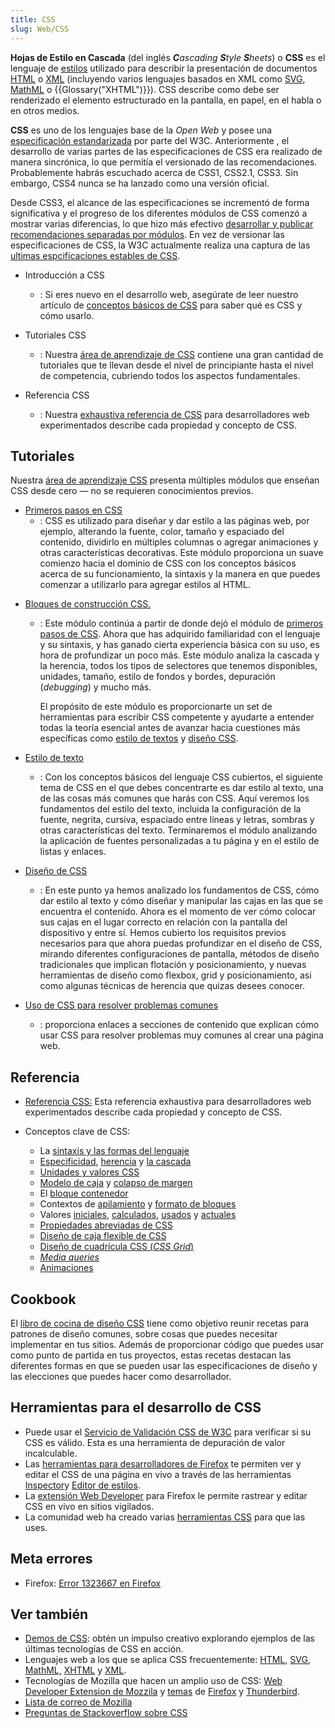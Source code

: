 ```yaml
---
title: CSS
slug: Web/CSS
---
```


**Hojas de Estilo en Cascada** (del inglés _**C**ascading **S**tyle **S**heets_) o **CSS** es el lenguaje de [estilos](/es/docs/Web/API/StyleSheet) utilizado para describir la presentación de documentos [HTML](/es/docs/HTML) o [XML](/es/docs/XML) (incluyendo varios lenguajes basados en XML como [SVG](/es/docs/Web/SVG), [MathML](/es/docs/Web/MathML) o {{Glossary("XHTML")}}). CSS describe como debe ser renderizado el elemento estructurado en la pantalla, en papel, en el habla o en otros medios.

**CSS** es uno de los lenguajes base de la _Open Web_ y posee una [especificación estandarizada](http://www.w3.org/Style/CSS/#specs) por parte del W3C. Anteriormente , el desarrollo de varias partes de las especificaciones de CSS era realizado de manera sincrónica, lo que permitía el versionado de las recomendaciones. Probablemente habrás escuchado acerca de CSS1, CSS2.1, CSS3. Sin embargo, CSS4 nunca se ha lanzado como una versión oficial.

Desde CSS3, el alcance de las especificaciones se incrementó de forma significativa y el progreso de los diferentes módulos de CSS comenzó a mostrar varias diferencias, lo que hizo más efectivo [desarrollar y publicar recomendaciones separadas por módulos](https://www.w3.org/Style/CSS/current-work). En vez de versionar las especificaciones de CSS, la W3C actualmente realiza una captura de las [ultimas espcificaciones estables de CSS](https://www.w3.org/TR/css/).

- Introducción a CSS

  - : Si eres nuevo en el desarrollo web, asegúrate de leer nuestro artículo de [conceptos básicos de CSS](/es/docs/Learn/Getting_started_with_the_web/CSS_basics) para saber qué es CSS y cómo usarlo.

- Tutoriales CSS

  - : Nuestra [área de aprendizaje de CSS](/es/docs/Learn/CSS) contiene una gran cantidad de tutoriales que te llevan desde el nivel de principiante hasta el nivel de competencia, cubriendo todos los aspectos fundamentales.

- Referencia CSS

  - : Nuestra [exhaustiva referencia de CSS](/es/docs/Web/CSS/Reference) para desarrolladores web experimentados describe cada propiedad y concepto de CSS.

## Tutoriales

Nuestra [área de aprendizaje CSS](/es/docs/Learn/CSS) presenta múltiples módulos que enseñan CSS desde cero — no se requieren conocimientos previos.

- [Primeros pasos en CSS](/es/docs/Learn/CSS/Introduction_to_CSS)
  - : CSS es utilizado para diseñar y dar estilo a las páginas web, por ejemplo, alterando la fuente, color, tamaño y espaciado del contenido, dividirlo en múltiples columnas o agregar animaciones y otras características decorativas. Este módulo proporciona un suave comienzo hacia el dominio de CSS con los conceptos básicos acerca de su funcionamiento, la sintaxis y la manera en que puedes comenzar a utilizarlo para agregar estilos al HTML.

<!---->

- [Bloques de construcción CSS.](/es/docs/Learn/CSS/Building_blocks)

  - : Este módulo continúa a partir de donde dejó el módulo de [primeros pasos de CSS](/es/docs/Learn/CSS/Introduction_to_CSS). Ahora que has adquirido familiaridad con el lenguaje y su sintaxis, y has ganado cierta experiencia básica con su uso, es hora de profundizar un poco más. Este módulo analiza la cascada y la herencia, todos los tipos de selectores que tenemos disponibles, unidades, tamaño, estilo de fondos y bordes, depuración (_debugging_) y mucho más.

    El propósito de este módulo es proporcionarte un set de herramientas para escribir CSS competente y ayudarte a entender todas la teoría esencial antes de avanzar hacia cuestiones más específicas como [estilo de textos](/es/docs/Learn/CSS/Styling_text) y [diseño CSS](/es/docs/Learn/CSS/CSS_layout).

- [Estilo de texto](/es/docs/Learn/CSS/Styling_text)
  - : Con los conceptos básicos del lenguaje CSS cubiertos, el siguiente tema de CSS en el que debes concentrarte es dar estilo al texto, una de las cosas más comunes que harás con CSS. Aquí veremos los fundamentos del estilo del texto, incluida la configuración de la fuente, negrita, cursiva, espaciado entre líneas y letras, sombras y otras características del texto. Terminaremos el módulo analizando la aplicación de fuentes personalizadas a tu página y en el estilo de listas y enlaces.
- [Diseño de CSS](/es/docs/Learn/CSS/CSS_layout)
  - : En este punto ya hemos analizado los fundamentos de CSS, cómo dar estilo al texto y cómo diseñar y manipular las cajas en las que se encuentra el contenido. Ahora es el momento de ver cómo colocar sus cajas en el lugar correcto en relación con la pantalla del dispositivo y entre sí. Hemos cubierto los requisitos previos necesarios para que ahora puedas profundizar en el diseño de CSS, mirando diferentes configuraciones de pantalla, métodos de diseño tradicionales que implican flotación y posicionamiento, y nuevas herramientas de diseño como flexbox, grid y posicionamiento, asi como algunas técnicas de herencia que quizas desees conocer.
- [Uso de CSS para resolver problemas comunes](/es/docs/Learn/CSS/S%C3%A1bercomo)
  - : proporciona enlaces a secciones de contenido que explican cómo usar CSS para resolver problemas muy comunes al crear una página web.

## Referencia

- [Referencia CSS:](/es/docs/Web/CSS/Reference) Esta referencia exhaustiva para desarrolladores web experimentados describe cada propiedad y concepto de CSS.
- Conceptos clave de CSS:

  - La [sintaxis y las formas del lenguaje](/es/docs/CSS/Syntax)
  - [Especificidad](/es/docs/CSS/Specificity), [herencia](/es/docs/CSS/inheritance) y [la cascada](/es/docs/Web/CSS/Cascade)
  - [Unidades y valores CSS](/es/docs/Web/CSS/CSS_Values_and_Units)
  - [Modelo de caja](/es/docs/CSS/box_model) y [colapso de margen](/es/docs/CSS/margin_collapsing)
  - El [bloque contenedor](/es/docs/Web/CSS/All_About_The_Containing_Block)
  - Contextos de [apilamiento](/es/docs/CSS/Understanding_z-index/The_stacking_context) y [formato de bloques](/es/docs/CSS/block_formatting_context)
  - Valores [iniciales](/es/docs/CSS/initial_value), [calculados](/es/docs/CSS/computed_value), [usados](/es/docs/CSS/used_value) y [actuales](/es/docs/CSS/actual_value)
  - [Propiedades abreviadas de CSS](/es/docs/Web/CSS/Shorthand_properties)
  - [Diseño de caja flexible de CSS](/es/docs/Web/CSS/CSS_Flexible_Box_Layout)
  - [Diseño de cuadrícula CSS (_CSS Grid_)](/es/docs/Web/CSS/CSS_Grid_Layout)
  - _[Media queries](/es/docs/Web/CSS/Media_Queries)_
  - [Animaciones](/es/docs/Web/CSS/animation)

## Cookbook

El [libro de cocina de diseño CSS](/es/docs/Web/CSS/Layout_cookbook)[](/es/docs/Web/CSS/Layout_cookbook) tiene como objetivo reunir recetas para patrones de diseño comunes, sobre cosas que puedes necesitar implementar en tus sitios. Además de proporcionar código que puedes usar como punto de partida en tus proyectos, estas recetas destacan las diferentes formas en que se pueden usar las especificaciones de diseño y las elecciones que puedes hacer como desarrollador.

## Herramientas para el desarrollo de CSS

- Puede usar el [Servicio de Validación CSS de W3C](https://jigsaw.w3.org/css-validator/) para verificar si su CSS es válido. Esta es una herramienta de depuración de valor incalculable.
- Las [herramientas para desarrolladores de Firefox](/es/docs/Tools) te permiten ver y editar el CSS de una página en vivo a través de las herramientas [Inspector](/es/docs/Tools/Page_Inspector)y [Editor de estilos](/es/docs/Tools/Style_Editor).
- La [extensión Web Developer](https://addons.mozilla.org/es/firefox/addon/60) para Firefox le permite rastrear y editar CSS en vivo en sitios vigilados.
- La comunidad web ha creado varias [herramientas CSS](/es/docs/Web/CSS/Tools) para que las uses.

## Meta errores

- Firefox: [Error 1323667 en Firefox](https://bugzil.la/1323667)

## Ver también

- [Demos de CSS](/es/docs/Web/Demos_of_open_web_technologies#CSS): obtén un impulso creativo explorando ejemplos de las últimas tecnologías de CSS en acción.
- Lenguajes web a los que se aplica CSS frecuentemente: [HTML](/es/docs/HTML), [SVG](/es/docs/SVG), [MathML,](/es/docs/Web/MathML) [XHTML](/es/docs/XHTML) y [XML](/es/docs/XML).
- Tecnologías de Mozilla que hacen un amplio uso de CSS: [Web Developer Extension de Mozzila](/es/firefox/addon/web-developer) y [temas](/es/Add-ons/Themes) de [Firefox](/es/Firefox) y [Thunderbird](https://www.thunderbird.net/es-MX/).  <!-- temas lead to broken link! -->
- [Lista de correo de Mozilla](https://lists.mozilla.org/listinfo/dev-tech-layout) <!-- broken link! -->
- [Preguntas de Stackoverflow sobre CSS](https://stackoverflow.com/questions/tagged/css)
